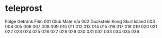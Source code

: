 # teleprost

Folge Getränk     Film
001   Club Mate   n/a
002   Duckstein   Kong Skull Island
003   
004
005
006
007
008
009
010
011
012
013
014
015
016
017
018
019
020
021
022
023
024
025
026
027
028
029
030
031
032
033
034
035
036 
